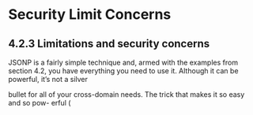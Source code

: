 # Security Limit Concerns

## **4.2.3 Limitations and security concerns**

JSONP is a fairly simple technique and, armed with the examples from section 4.2,
you have everything you need to use it. Although it can be powerful, it’s not a silver

bullet for all of your cross-domain needs. The trick that makes it so easy and so pow-
erful (<script> element injection) is also responsible for all its limitations and secu-
rity issues.

First and foremost, JSONP only works with GET HTTP requests. Just as you can’t
load JavaScript files using POST, PUT, or DELETE request methods, the same goes for
JSONP. Being restricted to GET requests means a number of limitations. For starters,
the amount of data you can submit to the server is limited to the browser’s maximum
URL size (only 2,083 characters in Internet Explorer; see http://support.microsoft
.com/kb/208427). Additionally, you can’t use multipart forms for uploading files. It
can also make it difficult to work with REST-based APIs that use different HTTP request
methods to identify API calls. If you’re implementing such an API, you’ll likely have to
implement special GET-only endpoints that work with your JSONP requests.

Additionally, JSONP lacks error handling. If the script is successfully injected, your
callback gets called, but if not, nothing happens. This means you can’t detect cases
where a JSONP request has finished with a 404, 500, or any other server error. The best
you can do is assume the request failed after a given timeout has passed without a
response (say, 10 seconds) and initiate your own error callback.

DON’T USE JSONP WITH UNTRUSTED PARTIES You have to be careful when add-
ing support for JSONP because naive implementations can open serious secu-
rity vulnerabilities. Loading script tags from remote sites allows them to inject

any content into a website, so you’re implicitly trusting the other party. You

shouldn’t use JSONP to communicate with a third party unless you have com-
plete trust in that party.

On the security front, JSONP opens up the possibility of cross-site request forgery (CSRF)
attacks. A CSRF attack happens when a malicious site causes a visitor’s browser to make
a request to your server that causes a change on the server. The server thinks, because
the request comes with the user’s cookies, that the user wanted to submit that form or

make that request. With CSRF attacks, a malicious party can change the victim’s prefer-
ences on your site, publish inappropriate or private data, transfer funds to another

account (in the case of a bank’s web interface), and so on. And the only thing an
attacker needs to do, in the case of JSONP, is change the response from a valid callback
to any other JavaScript code! We’ll cover CSRF attacks and other security issues in
chapter 7.
AN ATTEMPT TO DEFINE A SAFER VERSION OF JSONP Because of all the security

issues associated with JSONP, there are attempts to either replace this tech-
nique with a less hacky alternative or to fix the current approach. One such

attempt is published on json-p.org and is based on the idea of defining
a safer, stricter version of JSONP. Its intention is that only a function reference
can be used for the padding of the JSONP response (defined by the

application/json-p MIME type) and nothing else. That approach could poten-
tially solve the “arbitrary JavaScript” problem, but it relies on the assumption

that all browsers enforce that rule. Unfortunately, we’re not aware of a single
browser that does.
Last, JSONP requests are always asynchronous. As soon as you attach a script element
to the DOM or submit a form, your browser will go on to the next task without waiting

for the response. This is unlike XmlHttpRequest, which traditionally operates asyn-
chronously, but can be forced to block the browser until the response is ready. Admit-
tedly, the odds of you requiring synchronous JSONP requests are low, but if you do,

you’re out of luck.
Despite these limitations, JSONP is still the third-party developer’s method of choice
for doing cross-domain communication. It’s easy, and it works. But there are times
when JSONP won’t cut it: namely, when you need to make POST or other HTTP requests.
Subdomain proxies, another browser workaround for making cross-domain requests, enable you to make any HTTP request you desire. The caveat is that they may only be
useful to a niche use case of third-party applications. Let’s find out more, shall we?

---

#### [[_2_jsonp]]

[//begin]: # "Autogenerated link references for markdown compatibility"
[_2_jsonp]: _2_jsonp "JSONP"
[//end]: # "Autogenerated link references"
